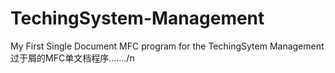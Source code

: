 # TechingSystem-Management
My First Single Document MFC program for the TechingSytem Management
过于屑的MFC单文档程序......./n
